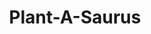 ---
layout: gamepage
lang: "en"
title: "Plant-A-Saurus"

game: "The Game"
game-description: "​🦕 <b>2 or 4 player pvp</b><br>
​🦕 Bring the eggs to your base<br>
​🦕 <b>Sabotage the opponent team<br>
​🦕 Steal the opponent's eggs</b><br>
​🦕 Have the most eggs!<br>"

development: "The Development"
development-description: "🌱​ Made in Unity<br>
🌱​ Worked 10 hours a week for 12 weeks<br>
🌱​ Team of 5 (3 artists, 2 developers)<br>
🌱​ Made for school course<br>
<br>
<h3>What I did</h3>
<p>🥚​​ Lead the design phase<br>
🥚​​ Ice plant functionality<br>
🥚​​ Root plant functionality<br>
🥚​​ Nest functionality<br>
🥚​​ UI functionality and display<br>
🥚​​ HUD functionality and display</p><br>"

cover_image: "/assets/PlantASaurus/plantasaurus_banner.png"
background_image: "/assets/PlantASaurus/plantasaurus_background.png"

gallery:
  - "/assets/PlantASaurus/1.jpg"

lang_links:
  it: "/it/projects/plantasaurus.html"
  en: "/en/projects/plantasaurus.html"

title-font: "/assets/PlantASaurus/QuietlyEndureRegular.otf"
text-font: "/assets/PlantASaurus/ComfyFeeling.otf"
game-color: "#555"
title-color: "#9483cc"
text-color: "#78777a"
button1-color: "#95d68d"
button2-color: "#C9D94E"
text1-color: "#D98236"
text2-color: "#9CAE38"

gamePage: "https://kayahx.itch.io/plantasaurus"
download: "Download exe"
visitSite: "Open on Itch.io!"

gameName: "plantasaurus"

img1: "/assets/PlantASaurus/img1.png"
img2: "/assets/PlantASaurus/img2.png"
img3: "/assets/PlantASaurus/img3.gif"
img4: "/assets/PlantASaurus/img4.gif"
---
